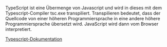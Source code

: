 TypeScript ist eine Übermenge von Javascript und wird in dieses mit dem Typescript-Compiler tsc.exe transpiliert. Transpilieren bedeutet, dass der Quellcode von einer höheren Programmiersprache in eine andere höhere Programmiersprache übersetzt wird. JavaScript wird dann vom Browser interpretiert.

[Typescript-Dokumentation](https://www.typescriptlang.org/)
